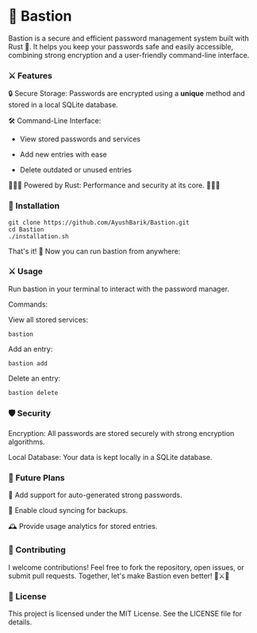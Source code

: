 # 🏰 Bastion

Bastion is a secure and efficient password management system built with Rust 🦀. It helps you keep your passwords safe and easily accessible, combining strong encryption and a user-friendly command-line interface.

### ⚔️ Features

🔒 Secure Storage: Passwords are encrypted using a **unique** method and stored in a local SQLite database.

🛠️ Command-Line Interface:

- View stored passwords and services

- Add new entries with ease

- Delete outdated or unused entries

🦀🦀🦀 Powered by Rust: Performance and security at its core. 🦀🦀🦀

### 🔰 Installation

```
git clone https://github.com/AyushBarik/Bastion.git
cd Bastion
./installation.sh
```
That's it! 🎉 Now you can run bastion from anywhere:

### ⚔️ Usage

Run bastion in your terminal to interact with the password manager.

Commands:

View all stored services:
```
bastion
```
Add an entry:
```
bastion add
```
Delete an entry:
```
bastion delete
```
### 🛡️ Security

Encryption: All passwords are stored securely with strong encryption algorithms.

Local Database: Your data is kept locally in a SQLite database.

### 🏰 Future Plans

🌟 Add support for auto-generated strong passwords.

🔗 Enable cloud syncing for backups.

🕰️ Provide usage analytics for stored entries.

### 👑 Contributing

I welcome contributions! Feel free to fork the repository, open issues, or submit pull requests. Together, let's make Bastion even better! 🦀⚔️🦀

### 📜 License

This project is licensed under the MIT License. See the LICENSE file for details.

